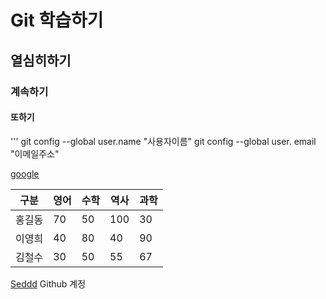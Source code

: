 # Git 학습하기
## 열심히하기
### 계속하기
#### 또하기
'''
git config --global user.name "사용자이름"
git config --global user. email "이메일주소"

[google](http:www.google.com)

| 구분     | 영어 | 수학 | 역사 | 과학 |
|----------|------|------|------|------|
| 홍길동   | 70   | 50   | 100  | 30   |
| 이영희 | 40   | 80   | 40   | 90   |
| 김철수   | 30   | 50   | 55   | 67   |

[Seddd](http://github/com/seulbinim) Github 계정

